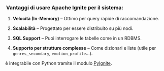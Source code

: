 ###  Vantaggi di usare Apache Ignite per il sistema:

1. **Velocità (In-Memory)** – Ottimo per query rapide di raccomandazione.
    
2. **Scalabilità** – Progettato per essere distribuito su più nodi.
    
3. **SQL Support** – Puoi interrogare le tabelle come in un RDBMS.
    
4. **Supporto per strutture complesse** – Come dizionari e liste (utile per `genres_secondary`, `emotion_profile`...).

è integrabile con Python tramite il modulo [PyIgnite](https://ignite.apache.org/docs/latest/binary-client-protocol/python-thin-client).